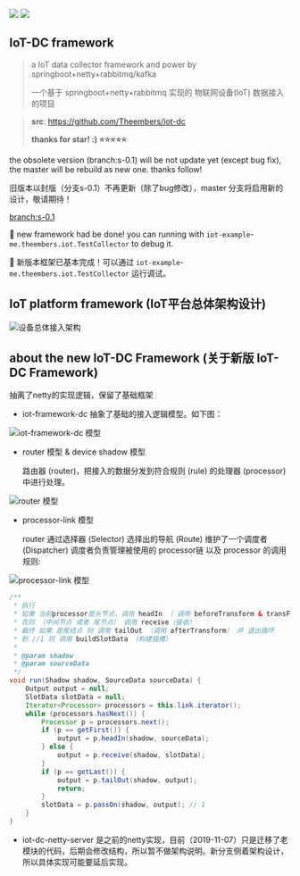 ![](https://img.shields.io/github/license/Theembers/iot-dc)
![](https://img.shields.io/badge/%E4%B8%AD%E5%9B%BD%E5%8A%A0%E6%B2%B9%20%E6%AD%A6%E6%B1%89%E5%8A%A0%E6%B2%B9-%E4%B8%BA%E6%B0%91%E8%80%8C%E7%94%9F%E4%B8%8E%E6%B0%91%E5%85%B1%E7%94%9F%20%E4%BC%97%E5%BF%97%E6%88%90%E5%9F%8E%E5%85%B1%E5%85%8B%E6%97%B6%E8%89%B0%20-red)

## IoT-DC framework

> a IoT data collector framework and power by springboot+netty+rabbitmq/kafka
>
> 一个基于 springboot+netty+rabbitmq 实现的 物联网设备(IoT) 数据接入的项目

> **src**: https://github.com/Theembers/iot-dc
>
> **thanks for star! :) ⭐⭐⭐⭐⭐**

the obsolete version (branch:s-0.1) will be not update yet (except bug fix), the master will be rebuild as new one. thanks follow!

旧版本以封版（分支s-0.1）不再更新（除了bug修改），master 分支将启用新的设计，敬请期待！

[branch:s-0.1](https://github.com/Theembers/iot-dc/tree/s-0.1)

🎉 new framework had be done! you can running with `iot-example`-`me.theembers.iot.TestCollector` to debug it.

🎉 新版本框架已基本完成！可以通过 `iot-example`-`me.theembers.iot.TestCollector` 运行调试。

## IoT platform framework (IoT平台总体架构设计)

![设备总体接入架构](https://image-1257148187.cos.ap-chengdu.myqcloud.com/picgo_img/20190926173357.jpg)

## about the new IoT-DC Framework (关于新版 IoT-DC Framework)

抽离了netty的实现逻辑，保留了基础框架

- iot-framework-dc 抽象了基础的接入逻辑模型。如下图：

![iot-framework-dc 模型](https://image-1257148187.cos.ap-chengdu.myqcloud.com/picgo_img/20191111134357.jpg)

- router 模型 & device shadow 模型

  路由器 (router)，把接入的数据分发到符合规则 (rule) 的处理器 (processor) 中进行处理。

![router 模型](https://image-1257148187.cos.ap-chengdu.myqcloud.com/picgo_img/20191111131757.jpg)

- processor-link 模型

  router 通过选择器 (Selector) 选择出的导航 (Route) 维护了一个调度者 (Dispatcher) 调度者负责管理被使用的 processor链 以及 processor 的调用 规则:

![processor-link 模型](https://image-1257148187.cos.ap-chengdu.myqcloud.com/picgo_img/processor-link-1.jpg)

```java
/**
 * 执行
 * 如果 当前processor是头节点，调用 headIn （ 调用 beforeTransform & transForm）
 * 否则 （中间节点 或者 尾节点） 调用 receive（接收）
 * 最终 如果 是尾结点 则 调用 tailOut （调用 afterTransform） 并 退出循环
 * 到 //1 则 调用 buildSlotData （构建插槽）
 *
 * @param shadow
 * @param sourceData
 */
void run(Shadow shadow, SourceData sourceData) {
    Output output = null;
    SlotData slotData = null;
    Iterator<Processor> processors = this.link.iterator();
    while (processors.hasNext()) {
        Processor p = processors.next();
        if (p == getFirst()) {
            output = p.headIn(shadow, sourceData);
        } else {
            output = p.receive(shadow, slotData);
        }
        if (p == getLast()) {
            output = p.tailOut(shadow, output);
            return;
        }
        slotData = p.passOn(shadow, output); // 1
    }
}
```

- iot-dc-netty-server 是之前的netty实现，目前（2019-11-07）只是迁移了老模块的代码，后期会修改结构，所以暂不做架构说明。新分支侧着架构设计，所以具体实现可能要延后实现。

